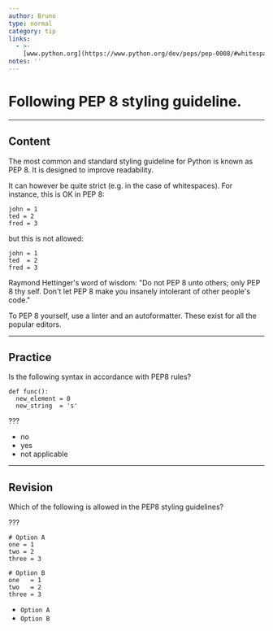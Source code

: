 ```yaml
---
author: Bruno
type: normal
category: tip
links:
  - >-
    [www.python.org](https://www.python.org/dev/peps/pep-0008/#whitespace-in-expressions-and-statements){website}
notes: ''
---
```


# Following PEP 8 styling guideline.


---

## Content

The most common and standard styling guideline for Python is known as PEP 8.
It is designed to improve readability.

It can however be quite strict (e.g. in the case of whitespaces).
For instance, this is OK in PEP 8:

```plain-text
john = 1
ted = 2
fred = 3
```

but this is not allowed:

```plain-text
john = 1
ted  = 2
fred = 3
```

Raymond Hettinger's word of wisdom:
"Do not PEP 8 unto others; only PEP 8 thy self.
Don't let PEP 8 make you insanely intolerant of other people's code."

To PEP 8 yourself, use a linter and an autoformatter. These
exist for all the popular editors.


---

## Practice

Is the following syntax in accordance with PEP8 rules?

```plain-text
def func():
  new_element = 0
  new_string  = 's'
```

???

- no
- yes
- not applicable


---

## Revision

Which of the following is allowed in the PEP8 styling guidelines?

???

```plain-text
# Option A
one = 1
two = 2
three = 3

# Option B
one   = 1
two   = 2
three = 3
```

- `Option A`
- `Option B`

